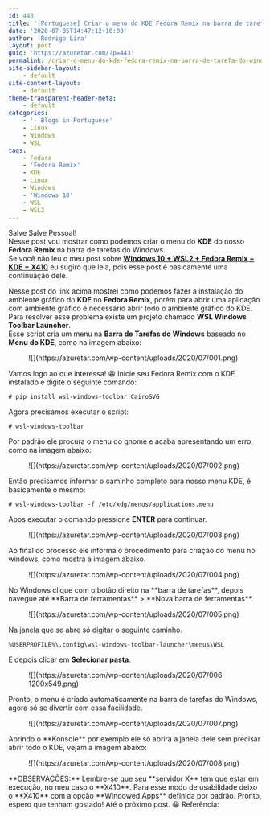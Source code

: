 ```yaml
---
id: 443
title: '[Portuguese] Criar o menu do KDE Fedora Remix na barra de tarefa do Windows'
date: '2020-07-05T14:47:12+10:00'
author: 'Rodrigo Lira'
layout: post
guid: 'https://azuretar.com/?p=443'
permalink: /criar-o-menu-do-kde-fedora-remix-na-barra-de-tarefa-do-windows/
site-sidebar-layout:
    - default
site-content-layout:
    - default
theme-transparent-header-meta:
    - default
categories:
    - '- Blogs in Portuguese'
    - Linux
    - Windows
    - WSL
tags:
    - Fedora
    - 'Fedora Remix'
    - KDE
    - Linux
    - Windows
    - 'Windows 10'
    - WSL
    - WSL2
---
```


Salve Salve Pessoal!  
Nesse post vou mostrar como podemos criar o menu do **KDE** do nosso **Fedora Remix** na barra de tarefas do Windows.  
Se você não leu o meu post sobre **[Windows 10 + WSL2 + Fedora Remix + KDE + X410](https://azuretar.com/portuguese-windows-10-wsl2-fedora-remix-kde-x410/)** eu sugiro que leia, pois esse post é basicamente uma continuação dele.

Nesse post do link acima mostrei como podemos fazer a instalação do ambiente gráfico do **KDE** no **Fedora Remix**, porém para abrir uma aplicação com ambiente gráfico é necessário abrir todo o ambiente gráfico do KDE.  
Para resolver esse problema existe um projeto chamado **WSL Windows Toolbar Launcher**.  
Esse script cria um menu na **Barra de Tarefas do Windows** baseado no **Menu do KDE**, como na imagem abaixo:

<div class="wp-block-image"><figure class="aligncenter size-large">![](https://azuretar.com/wp-content/uploads/2020/07/001.png)</figure></div>Vamos logo ao que interessa! 😀  
Inicie seu Fedora Remix com o KDE instalado e digite o seguinte comando:

```
# pip install wsl-windows-toolbar CairoSVG
```

Agora precisamos executar o script:

```
# wsl-windows-toolbar
```

Por padrão ele procura o menu do gnome e acaba apresentando um erro, como na imagem abaixo:

<div class="wp-block-image"><figure class="aligncenter size-large">![](https://azuretar.com/wp-content/uploads/2020/07/002.png)</figure></div>Então precisamos informar o caminho completo para nosso menu KDE, é basicamente o mesmo:

```
# wsl-windows-toolbar -f /etc/xdg/menus/applications.menu
```

Apos executar o comando pressione **ENTER** para continuar.

<div class="wp-block-image"><figure class="aligncenter size-large">![](https://azuretar.com/wp-content/uploads/2020/07/003.png)</figure></div>Ao final do processo ele informa o procedimento para criação do menu no windows, como mostra a imagem abaixo.

<div class="wp-block-image"><figure class="aligncenter size-large">![](https://azuretar.com/wp-content/uploads/2020/07/004.png)</figure></div>No Windows clique com o botão direito na **barra de tarefas**, depois navegue até **Barra de ferramentas** &gt; **Nova barra de ferramentas**.

<div class="wp-block-image"><figure class="aligncenter size-large">![](https://azuretar.com/wp-content/uploads/2020/07/005.png)</figure></div>Na janela que se abre só digitar o seguinte caminho.

```
%USERPROFILE%\.config\wsl-windows-toolbar-launcher\menus\WSL
```

E depois clicar em **Selecionar pasta**.

<div class="wp-block-image"><figure class="aligncenter size-large">![](https://azuretar.com/wp-content/uploads/2020/07/006-1200x549.png)</figure></div>Pronto, o menu é criado automaticamente na barra de tarefas do Windows, agora só se divertir com essa facilidade.

<div class="wp-block-image"><figure class="aligncenter size-large">![](https://azuretar.com/wp-content/uploads/2020/07/007.png)</figure></div>Abrindo o **Konsole** por exemplo ele só abrirá a janela dele sem precisar abrir todo o KDE, vejam a imagem abaixo:

<div class="wp-block-image"><figure class="aligncenter size-large">![](https://azuretar.com/wp-content/uploads/2020/07/008.png)</figure></div>**OBSERVAÇÕES:**  
Lembre-se que seu **servidor X** tem que estar em execução, no meu caso o **X410**.  
Para esse modo de usabilidade deixo o **X410** com a opção **Windowed Apps** definida por padrão.  
Pronto, espero que tenham gostado!  
Até o próximo post.  
😀  
Referência:  
<https://pypi.org/project/wsl-windows-toolbar/>